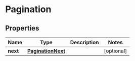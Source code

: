 # Pagination

## Properties

Name | Type | Description | Notes
------------ | ------------- | ------------- | -------------
**next** | [**PaginationNext**](PaginationNext.md) |  | [optional] 


